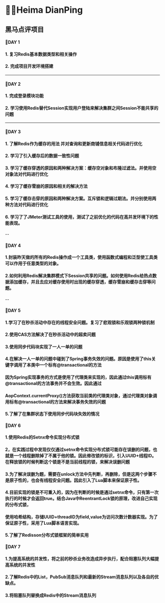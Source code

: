 # ✍🏻Heima DianPing

## 黑马点评项目

#### 🤔DAY 1

#### 1. 复习Redis基本数据类型和相关操作

#### 2. 完成项目开发环境搭建

---

#### 🧐DAY 2

#### 1. 完成登录模块功能

#### 2. 学习使用Redis替代Session实现用户登陆来解决集群之间Session不能共享的问题

---

#### 🙁DAY 3

#### 1. 了解Redis作为缓存的用法 并对查询和更新商铺信息相关代码进行优化

#### 2. 学习了引入缓存后的数据一致性问题

#### 3. 学习了缓存穿透的原因和两种解决方案：缓存空对象和布隆过滤法。并使用空对象法对代码进行优化

#### 4. 学习了缓存雪崩的原因和相关的解决方法

#### 5. 学习了缓存击穿的原因和两种解决方案。互斥锁和逻辑过期法。并分别使用两种方法对代码进行优化

#### 6. 学习了了JMeter测试工具的使用，测试了之前优化的代码在高并发环境下的性能表现。

--

#### 🙁DAY 4

#### 1.封装昨天做的所有的Redis操作成一个工具类，使用函数式编程和泛型使工具类可以作用于任意类型的对象。

#### 2.如何利用Redis解决集群模式下Session共享的问题。如何使用Redis给热点数据添加缓存，并且去应对缓存使用时出现的缓存穿透，缓存雪崩和缓存击穿等问题。

--

#### 🧐DAY 5

#### 1.学习了在秒杀活动中存在的线程安全问题。复习了悲观锁和乐观锁两种锁机制

#### 2.使用CAS方法解决了在秒杀活动中的超卖问题

#### 3.使用同步代码块实现了一人一单的问题

#### 4.在解决一人一单的问题中碰到了Spring事务失效的问题。原因是使用了this关键字调用了本类中一个标有@transactional的方法

#### 因为Spring实现事务的方式是使用了代理类来实现的，因此通过this调用标有@transactional的方法事务并不会生效。因此通过

#### AopContext.currentProxy()方法获取当前类的代理类对象，通过代理类对象调用标有@transactional的方法来解决事务失效的问题

#### 5.了解了在集群状态下使用同步代码块失效的情况

#### 🧐DAY 6

#### 1.使用Redis的Setnx命令实现分布式锁

#### 2，在实践过程中发现仅仅通过setnx命令实现分布式锁可能存在误删的问题，也就是一个线程删除掉了不属于他的锁。因此修改锁的标识，引入UUID+线程ID。在释放锁的时候判断这个锁是不是当前线程的锁，来解决误删问题

#### 3.为了解决误删为题，需要在unlock方法中先判断，再删除，但是这两个步骤不是原子性的，也会有线程安全问题。因此引入了Lua脚本来保证原子性。

#### 4.目前实现的锁是不可重入的，因为在判断的时候是通过setnx命令，只有第一次执行的时候才会返回true。结合Java中ReentrantLock锁的原理，改进自己实现的分布式锁，

#### 使用哈希结构，存储UUID+threadID为field,value为访问次数计数器实现。为了保证原子性，采用了Lua脚本语言实现。

#### 5.了解了Redisson分布式锁框架的简单实用

#### 🧐DAY 7

#### 1.为提高系统的并发性，将之前的秒杀业务改造成异步执行，配合阻塞队列大幅提高系统的并发性

#### 2.了解Redis中的List，PubSub消息队列和最新的Stream消息队列以及各自的优缺点。

#### 3.将阻塞队列替换成Redis中的Stream消息队列